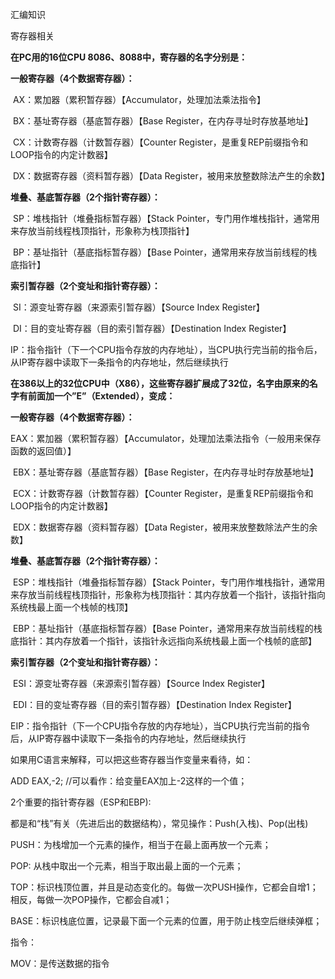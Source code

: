 汇编知识

寄存器相关



**在PC用的16位CPU 8086、8088中，寄存器的名字分别是：**

**一般寄存器（4个数据寄存器）：**

​	AX：累加器（累积暂存器）【Accumulator，处理加法乘法指令】

​	BX：基址寄存器（基底暂存器）【Base Register，在内存寻址时存放基地址】

​	CX：计数寄存器（计数暂存器）【Counter Register，是重复REP前缀指令和LOOP指令的内定计数器】

​	DX：数据寄存器（资料暂存器）【Data  Register，被用来放整数除法产生的余数】

**堆叠、基底暂存器（2个指针寄存器）：**

​	SP：堆栈指针（堆叠指标暂存器）【Stack Pointer，专门用作堆栈指针，通常用来存放当前线程栈顶指针，形象称为栈顶指针】

​	BP：基址指针（基底指标暂存器）【Base Pointer，通常用来存放当前线程的栈底指针】

**索引暂存器（2个变址和指针寄存器）：**

​	SI：源变址寄存器（来源索引暂存器）【Source Index Register】

​	DI：目的变址寄存器（目的索引暂存器）【Destination Index Register】



IP：指令指针（下一个CPU指令存放的内存地址），当CPU执行完当前的指令后，从IP寄存器中读取下一条指令的内存地址，然后继续执行





**在386以上的32位CPU中（X86），这些寄存器扩展成了32位，名字由原来的名字有前面加一个”E”（Extended），变成：**

**一般寄存器（4个数据寄存器）：**

​	EAX：累加器（累积暂存器）【Accumulator，处理加法乘法指令（一般用来保存函数的返回值）】

​	EBX：基址寄存器（基底暂存器）【Base Register，在内存寻址时存放基地址】

​	ECX：计数寄存器（计数暂存器）【Counter Register，是重复REP前缀指令和LOOP指令的内定计数器】

​	EDX：数据寄存器（资料暂存器）【Data  Register，被用来放整数除法产生的余数】

**堆叠、基底暂存器（2个指针寄存器）：**

​	ESP：堆栈指针（堆叠指标暂存器）【Stack Pointer，专门用作堆栈指针，通常用来存放当前线程栈顶指针，形象称为栈顶指针：其内存放着一个指针，该指针指向系统栈最上面一个栈帧的栈顶】

​	EBP：基址指针（基底指标暂存器）【Base Pointer，通常用来存放当前线程的栈底指针：其内存放着一个指针，该指针永远指向系统栈最上面一个栈帧的底部】

**索引暂存器（2个变址和指针寄存器）：**

​	ESI：源变址寄存器（来源索引暂存器）【Source Index  Register】

​	EDI：目的变址寄存器（目的索引暂存器）【Destination Index Register】



EIP：指令指针（下一个CPU指令存放的内存地址），当CPU执行完当前的指令后，从IP寄存器中读取下一条指令的内存地址，然后继续执行









如果用C语言来解释，可以把这些寄存器当作变量来看待，如：

ADD EAX,-2; //可以看作：给变量EAX加上-2这样的一个值；





2个重要的指针寄存器（ESP和EBP):

都是和“栈”有关（先进后出的数据结构），常见操作：Push(入栈)、Pop(出栈)

PUSH：为栈增加一个元素的操作，相当于在最上面再放一个元素；

POP: 从栈中取出一个元素，相当于取出最上面的一个元素；

TOP：标识栈顶位置，并且是动态变化的。每做一次PUSH操作，它都会自增1；相反，每做一次POP操作，它都会自减1；

BASE：标识栈底位置，记录最下面一个元素的位置，用于防止栈空后继续弹框；



指令：

MOV：是传送数据的指令

